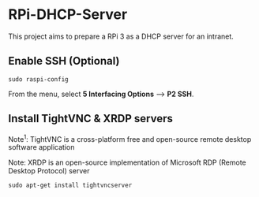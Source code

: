 # RPi-DHCP-Server
This project aims to prepare a RPi 3 as a DHCP server for an intranet.

## Enable SSH (Optional)

```
sudo raspi-config
```
From the menu, select <b>5 Interfacing Options</b> --> <b>P2 SSH</b>.


## Install TightVNC & XRDP servers

Note<sup>1</sup>: TightVNC is a cross-platform free and open-source remote desktop software application

Note: XRDP is an open-source implementation of Microsoft RDP (Remote Desktop Protocol) server

```
sudo apt-get install tightvncserver
```
